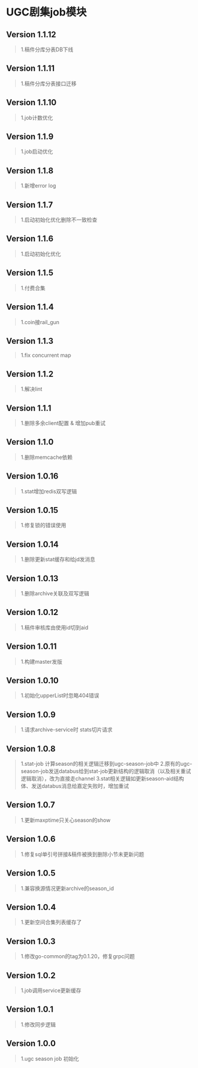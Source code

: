 # UGC剧集job模块
## Version 1.1.12
> 1.稿件分库分表DB下线

## Version 1.1.11
> 1.稿件分库分表接口迁移

## Version 1.1.10
> 1.job计数优化

## Version 1.1.9
> 1.job启动优化

## Version 1.1.8
> 1.新增error log

## Version 1.1.7
> 1.启动初始化优化删除不一致检查

## Version 1.1.6
> 1.启动初始化优化
> 
## Version 1.1.5
> 1.付费合集
> 
## Version 1.1.4
> 1.coin接rail_gun

## Version 1.1.3
> 1.fix concurrent map

## Version 1.1.2
> 1.解决lint

## Version 1.1.1
> 1.删除多余client配置 & 增加pub重试

## Version 1.1.0
> 1.删除memcache依赖

## Version 1.0.16
> 1.stat增加redis双写逻辑

## Version 1.0.15
> 1.修复锁的错误使用

## Version 1.0.14
> 1.删除更新stat缓存和给jd发消息

## Version 1.0.13
> 1.删除archive关联及双写逻辑

## Version 1.0.12
> 1.稿件审核库由使用id切到aid

## Version 1.0.11
> 1.构建master发版

## Version 1.0.10
> 1.初始化upperList时忽略404错误

## Version 1.0.9
> 1.请求archive-service时 stats切片请求

## Version 1.0.8
> 1.stat-job 计算season的相关逻辑迁移到ugc-season-job中
> 2.原有的ugc-season-job发送databus给到stat-job更新结构的逻辑取消（以及相关重试逻辑取消），改为直接走channel
> 3.stat相关逻辑如更新season-aid结构体、发送databus消息给嘉定失败时，增加重试

## Version 1.0.7
> 1.更新maxptime只关心season的show

## Version 1.0.6

> 1.修复sql单引号拼接&稿件被换到删除小节未更新问题

## Version 1.0.5

> 1.兼容换源情况更新archive的season_id

## Version 1.0.4

> 1.更新空间合集列表缓存了

## Version 1.0.3

> 1.修改go-common的tag为0.1.20，修复grpc问题

## Version 1.0.2

> 1.job调用service更新缓存

## Version 1.0.1

> 1.修改同步逻辑

## Version 1.0.0

> 1.ugc season job 初始化
